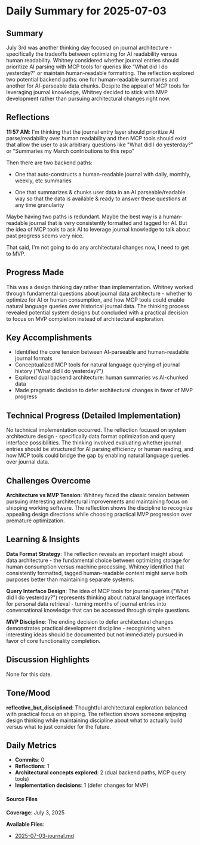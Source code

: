 # Daily Summary for 2025-07-03

## Summary

July 3rd was another thinking day focused on journal architecture - specifically the tradeoffs between optimizing for AI readability versus human readability. Whitney considered whether journal entries should prioritize AI parsing with MCP tools for queries like "What did I do yesterday?" or maintain human-readable formatting. The reflection explored two potential backend paths: one for human-readable summaries and another for AI-parseable data chunks. Despite the appeal of MCP tools for leveraging journal knowledge, Whitney decided to stick with MVP development rather than pursuing architectural changes right now.

## Reflections

**11:57 AM**: I'm thinking that the journal entry layer should prioritize AI parse/readability over human readability and then MCP tools should exist that allow the user to ask arbitrary questions like "What did I do yesterday?" or "Summaries my March contributions to this repo"

Then there are two backend paths:
* One that auto-constructs a human-readable journal with daily, monthly, weekly, etc summaries 

* One that summarizes & chunks user data in an AI parseable/readable way so that the data is available & ready to answer these questions at any time granularity

Maybe having two paths is redundant. Maybe the best way is a human-readable journal that is very consistently formatted and tagged for AI. But the idea of MCP tools to ask AI to leverage journal knowledge to talk about past progress seems very nice.

That said, I'm not going to do any architectural changes now, I need to get to MVP.

## Progress Made

This was a design thinking day rather than implementation. Whitney worked through fundamental questions about journal data architecture - whether to optimize for AI or human consumption, and how MCP tools could enable natural language queries over historical journal data. The thinking process revealed potential system designs but concluded with a practical decision to focus on MVP completion instead of architectural exploration.

## Key Accomplishments

- Identified the core tension between AI-parseable and human-readable journal formats
- Conceptualized MCP tools for natural language querying of journal history ("What did I do yesterday?")
- Explored dual backend architecture: human summaries vs AI-chunked data
- Made pragmatic decision to defer architectural changes in favor of MVP progress

## Technical Progress (Detailed Implementation)

No technical implementation occurred. The reflection focused on system architecture design - specifically data format optimization and query interface possibilities. The thinking involved evaluating whether journal entries should be structured for AI parsing efficiency or human reading, and how MCP tools could bridge the gap by enabling natural language queries over journal data.

## Challenges Overcome

**Architecture vs MVP Tension**: Whitney faced the classic tension between pursuing interesting architectural improvements and maintaining focus on shipping working software. The reflection shows the discipline to recognize appealing design directions while choosing practical MVP progression over premature optimization.

## Learning & Insights

**Data Format Strategy**: The reflection reveals an important insight about data architecture - the fundamental choice between optimizing storage for human consumption versus machine processing. Whitney identified that consistently formatted, tagged human-readable content might serve both purposes better than maintaining separate systems.

**Query Interface Design**: The idea of MCP tools for journal queries ("What did I do yesterday?") represents thinking about natural language interfaces for personal data retrieval - turning months of journal entries into conversational knowledge that can be accessed through simple questions.

**MVP Discipline**: The ending decision to defer architectural changes demonstrates practical development discipline - recognizing when interesting ideas should be documented but not immediately pursued in favor of core functionality completion.

## Discussion Highlights

None for this date.

## Tone/Mood

**reflective_but_disciplined**: Thoughtful architectural exploration balanced with practical focus on shipping. The reflection shows someone enjoying design thinking while maintaining discipline about what to actually build versus what to just consider for the future.

## Daily Metrics

- **Commits**: 0
- **Reflections**: 1
- **Architectural concepts explored**: 2 (dual backend paths, MCP query tools)
- **Implementation decisions**: 1 (defer changes for MVP)

#### Source Files

**Coverage**: July 3, 2025

**Available Files**:
- [2025-07-03-journal.md](daily/2025-07-03-journal.md) 